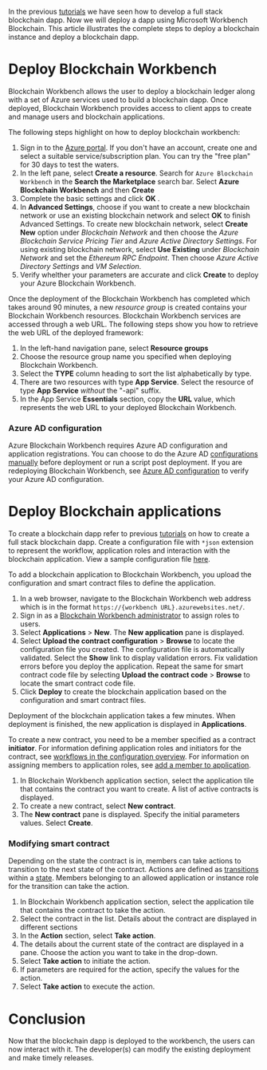 In the previous [tutorials](https://kauri.io/collection/5b8e401ee727370001c942e3) we have seen how to develop a full stack blockchain dapp. Now we will deploy a dapp using Microsoft Workbench Blockchain. This article illustrates the complete steps to deploy a blockchain instance and deploy a blockchain dapp.

# Deploy Blockchain Workbench

Blockchain Workbench allows the user to deploy a blockchain ledger along with a set of Azure services used to build a blockchain dapp. Once deployed, Blockchain Workbench provides access to client apps to create and manage users and blockchain applications.

The following steps highlight on how to deploy blockchain workbench:
1.  Sign in to the  [Azure portal](https://portal.azure.com/). If you don't have an account, create one and select a suitable service/subscription plan. You can try the "free plan" for 30 days to test the waters.
2.  In the left pane, select  **Create a resource**. Search for  `Azure Blockchain Workbench`  in the  **Search the Marketplace**  search bar.  Select  **Azure Blockchain Workbench** and then **Create**
3. Complete the basic settings and click  **OK** .
4.  In  **Advanced Settings**, choose if you want to create a new blockchain network or use an existing blockchain network and select  **OK**  to finish Advanced Settings. To create new blockchain network, select **Create New** option under *Blockchain Network* and then choose the *Azure Blockchain Service Pricing Tier* and *Azure Active Directory Settings*. For using existing blockchain network, select **Use Existing** under *Blockchain Network* and set the *Ethereum RPC Endpoint*. Then choose *Azure Active Directory Settings* and *VM Selection*.
5.  Verify whelther your parameters are accurate and click **Create** to deploy your Azure Blockchain Workbench.

Once the deployment of the Blockchain Workbench has completed which takes around 90 minutes, a new *resource group* is created contains your Blockchain Workbench resources. Blockchain Workbench services are accessed through a web URL. The following steps show you how to retrieve the web URL of the deployed framework:

1. In the left-hand navigation pane, select **Resource groups**
2.   Choose the resource group name you specified when deploying Blockchain Workbench.
3.  Select the  **TYPE**  column heading to sort the list alphabetically by type.
4.  There are two resources with type  **App Service**. Select the resource of type  **App Service**  _without_  the "-api" suffix.
5. In the App Service **Essentials** section, copy the **URL** value, which represents the web URL to your deployed Blockchain Workbench.

### Azure AD configuration
Azure Blockchain Workbench requires Azure AD configuration and application registrations. You can choose to do the Azure AD  [configurations manually](https://docs.microsoft.com/en-gb/azure/blockchain/workbench/deploy#azure-ad-configuration)  before deployment or run a script post deployment. If you are redeploying Blockchain Workbench, see  [Azure AD configuration](https://docs.microsoft.com/en-gb/azure/blockchain/workbench/deploy#azure-ad-configuration)  to verify your Azure AD configuration.

# Deploy Blockchain applications

To create a blockchain dapp refer to previous [tutorials](https://kauri.io/collection/5b8e401ee727370001c942e3) on how to create a full stack blockchain dapp. Create a configuration file with ``*json`` extension to represent the workflow, application roles and interaction with the blockchain application. View a sample configuration file [here](https://docs.microsoft.com/en-gb/azure/blockchain/workbench/create-app#configuration-file).

To add a blockchain application to Blockchain Workbench, you upload the configuration and smart contract files to define the application.

1.  In a web browser, navigate to the Blockchain Workbench web address which is in the format  `https://{workbench URL}.azurewebsites.net/`.
2. Sign in as a  [Blockchain Workbench administrator](https://docs.microsoft.com/en-gb/azure/blockchain/workbench/manage-users#manage-blockchain-workbench-administrators) to assign roles to users.
3.  Select  **Applications**  >  **New**. The  **New application**  pane is displayed.
4.  Select  **Upload the contract configuration**  >  **Browse**  to locate the configuration file you created. The configuration file is automatically validated. Select the  **Show**  link to display validation errors. Fix validation errors before you deploy the application. Repeat the same for smart contract code file by selecting **Upload the contract code**  >  **Browse**  to locate the smart contract code file.
5.  Click  **Deploy**  to create the blockchain application based on the configuration and smart contract files.

Deployment of the blockchain application takes a few minutes. When deployment is finished, the new application is displayed in  **Applications**.

To create a new contract, you need to be a member specified as a contract  **initiator**. For information defining application roles and initiators for the contract, see  [workflows in the configuration overview](https://docs.microsoft.com/en-gb/azure/blockchain/workbench/configuration#workflows). For information on assigning members to application roles, see  [add a member to application](https://docs.microsoft.com/en-gb/azure/blockchain/workbench/manage-users#add-member-to-application).

1.  In Blockchain Workbench application section, select the application tile that contains the contract you want to create. A list of active contracts is displayed.
2.  To create a new contract, select  **New contract**.
3. The **New contract** pane is displayed. Specify the initial parameters values. Select **Create**.

### Modifying smart contract

Depending on the state the contract is in, members can take actions to transition to the next state of the contract. Actions are defined as [transitions](https://docs.microsoft.com/en-gb/azure/blockchain/workbench/configuration#transitions) within a [state](https://docs.microsoft.com/en-gb/azure/blockchain/workbench/configuration#states). Members belonging to an allowed application or instance role for the transition can take the action.

1.  In Blockchain Workbench application section, select the application tile that contains the contract to take the action.
2.  Select the contract in the list. Details about the contract are displayed in different sections
3.  In the  **Action**  section, select  **Take action**.
4.  The details about the current state of the contract are displayed in a pane. Choose the action you want to take in the drop-down.
5.  Select  **Take action**  to initiate the action.  
6. If parameters are required for the action, specify the values for the action.
7. Select **Take action** to execute the action.

# Conclusion

Now that the blockchain dapp is deployed to the workbench, the users can now interact with it. The developer(s) can modify the existing deployment and make timely releases.
